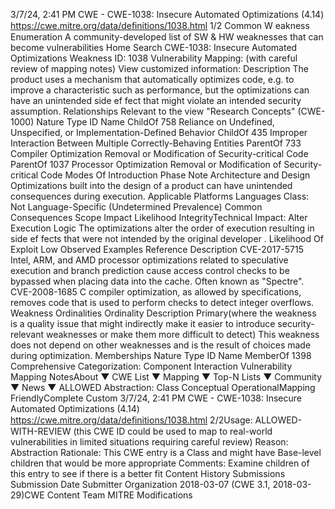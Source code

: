 3/7/24, 2:41 PM CWE - CWE-1038: Insecure Automated Optimizations (4.14)
https://cwe.mitre.org/data/deﬁnitions/1038.html 1/2
Common W eakness Enumeration
A community-developed list of SW & HW weaknesses that can become
vulnerabilities
Home Search
CWE-1038: Insecure Automated Optimizations
Weakness ID: 1038
Vulnerability Mapping: (with careful review of mapping notes)
View customized information:
 Description
The product uses a mechanism that automatically optimizes code, e.g. to improve a characteristic such as performance, but the
optimizations can have an unintended side ef fect that might violate an intended security assumption.
 Relationships
 Relevant to the view "Research Concepts" (CWE-1000)
Nature Type ID Name
ChildOf 758 Reliance on Undefined, Unspecified, or Implementation-Defined Behavior
ChildOf 435 Improper Interaction Between Multiple Correctly-Behaving Entities
ParentOf 733 Compiler Optimization Removal or Modification of Security-critical Code
ParentOf 1037 Processor Optimization Removal or Modification of Security-critical Code
 Modes Of Introduction
Phase Note
Architecture and Design Optimizations built into the design of a product can have unintended consequences during execution.
 Applicable Platforms
Languages
Class: Not Language-Specific (Undetermined Prevalence)
 Common Consequences
Scope Impact Likelihood
IntegrityTechnical Impact: Alter Execution Logic
The optimizations alter the order of execution resulting in side ef fects that were not intended by the original
developer .
 Likelihood Of Exploit
Low
 Observed Examples
Reference Description
CVE-2017-5715 Intel, ARM, and AMD processor optimizations related to speculative execution and branch prediction
cause access control checks to be bypassed when placing data into the cache. Often known as
"Spectre".
CVE-2008-1685 C compiler optimization, as allowed by specifications, removes code that is used to perform checks to
detect integer overflows.
 Weakness Ordinalities
Ordinality Description
Primary(where the weakness is a quality issue that might indirectly make it easier to introduce security-relevant weaknesses or make
them more difficult to detect)
This weakness does not depend on other weaknesses and is the result of choices made during optimization.
 Memberships
Nature Type ID Name
MemberOf 1398 Comprehensive Categorization: Component Interaction
 Vulnerability Mapping NotesAbout ▼ CWE List ▼ Mapping ▼ Top-N Lists ▼ Community ▼ News ▼
ALLOWED
Abstraction: Class
Conceptual OperationalMapping
FriendlyComplete Custom
3/7/24, 2:41 PM CWE - CWE-1038: Insecure Automated Optimizations (4.14)
https://cwe.mitre.org/data/deﬁnitions/1038.html 2/2Usage: ALLOWED-WITH-REVIEW
(this CWE ID could be used to map to real-world vulnerabilities in limited situations requiring careful review)
Reason: Abstraction
Rationale:
This CWE entry is a Class and might have Base-level children that would be more appropriate
Comments:
Examine children of this entry to see if there is a better fit
 Content History
 Submissions
Submission Date Submitter Organization
2018-03-07
(CWE 3.1, 2018-03-29)CWE Content Team MITRE
 Modifications